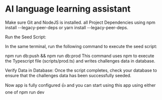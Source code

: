 # AI language learning assistant

Make sure Git and NodeJS is installed.
all Project Dependencies using npm install --legacy-peer-deps or yarn install --legacy-peer-deps.

Run the Seed Script:

In the same terminal, run the following command to execute the seed script:

npm run db:push && npm run db:prod
This command uses npm to execute the Typescript file (scripts/prod.ts) and writes challenges data in database.

Verify Data in Database:
Once the script completes, check your database to ensure that the challenges data has been successfully seeded.

Now app is fully configured 👍 and you can start using this app using either one of npm run dev
